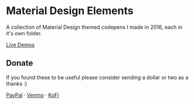 Material Design Elements
========================

A collection of Material Design themed codepens I made in 2016, each in it's own folder.

[Live Demos](https://codepen.io/collection/nMjvVW/2/)


Donate
------

If you found these to be useful please consider sending a dollar or two as a thanks :)

[PayPal](https://paypal.me/sammurphey) · [Venmo](https://venmo.com/sammurphey) · [KoFi](https://kofi.com/sammurphey)

